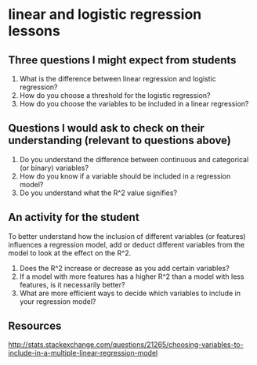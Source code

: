 # linear and logistic regression lessons

## Three questions I might expect from students
1. What is the difference between linear regression and logistic regression?
2. How do you choose a threshold for the logistic regression?
3. How do you choose the variables to be included in a linear regression?

## Questions I would ask to check on their understanding (relevant to questions above)
1. Do you understand the difference between continuous and categorical (or binary) variables?
2. How do you know if a variable should be included in a regression model?
3. Do you understand what the R^2 value signifies?

## An activity for the student
To better understand how the inclusion of different variables (or features) influences a regression model, add or deduct different variables from the model to look at the effect on the R^2. 

1. Does the R^2 increase or decrease as you add certain variables? 
2. If a model with more features has a higher R^2 than a model with less features, is it necessarily better?
3. What are more efficient ways to decide which variables to include in your regression model?

## Resources
http://stats.stackexchange.com/questions/21265/choosing-variables-to-include-in-a-multiple-linear-regression-model
